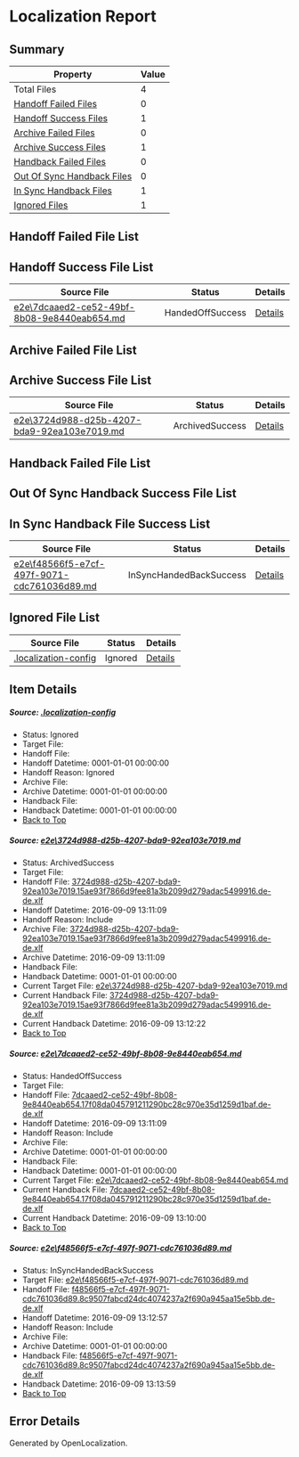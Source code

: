 # <a name='report-top'></a> Localization Report

## Summary
 Property | Value 
 -------- | ----- 
 Total Files | 4
[ Handoff Failed Files ](#handoff-failed-list)| 0
[ Handoff Success Files ](#handoff-success-list)| 1
[ Archive Failed Files ](#archive-failed-list)| 0
[ Archive Success Files ](#archive-success-list)| 1
[ Handback Failed Files ](#handback-failed-list)| 0
[ Out Of Sync Handback Files ](#outofsync-handback-success-list)| 0
[ In Sync Handback Files ](#insync-handback-success-list)| 1
[ Ignored Files ](#ignored-list)| 1

## <a name='handoff-failed-list'></a> Handoff Failed File List

## <a name='handoff-success-list'></a> Handoff Success File List
 Source File | Status | Details 
 ----------- | ------ | ------- 
 [e2e\7dcaaed2-ce52-49bf-8b08-9e8440eab654.md](https://github.com/OpenLocalizationTestOrg/ol-test0/blob/293157402b5922e87ff62584654fbc4c8b00c2fc/e2e/7dcaaed2-ce52-49bf-8b08-9e8440eab654.md) | HandedOffSuccess | [Details](#7fd492af69504f36dd2a3ddbe57f1e6961fe6c7a2)

## <a name='archive-failed-list'></a> Archive Failed File List

## <a name='archive-success-list'></a> Archive Success File List
 Source File | Status | Details 
 ----------- | ------ | ------- 
 [e2e\3724d988-d25b-4207-bda9-92ea103e7019.md](https://github.com/OpenLocalizationTestOrg/ol-test0/blob/293157402b5922e87ff62584654fbc4c8b00c2fc/e2e/3724d988-d25b-4207-bda9-92ea103e7019.md) | ArchivedSuccess | [Details](#2c912581a8782035a99e7441adaf7e950a289dc11)

## <a name='handback-failed-list'></a> Handback Failed File List

## <a name='outofsync-handback-success-list'></a> Out Of Sync Handback Success File List

## <a name='insync-handback-success-list'></a> In Sync Handback File Success List
 Source File | Status | Details 
 ----------- | ------ | ------- 
 [e2e\f48566f5-e7cf-497f-9071-cdc761036d89.md](https://github.com/OpenLocalizationTestOrg/ol-test0/blob/9d9171749608c469e82f14a1ff686e5aef536bea/e2e/f48566f5-e7cf-497f-9071-cdc761036d89.md) | InSyncHandedBackSuccess | [Details](#3ca68f38260ad909f3d6de403f8d8aebfe38de463)

## <a name='ignored-list'></a> Ignored File List
 Source File | Status | Details 
 ----------- | ------ | ------- 
 [.localization-config](https://github.com/OpenLocalizationTestOrg/ol-test0/blob/9d9171749608c469e82f14a1ff686e5aef536bea/.localization-config) | Ignored | [Details](#c268a05ecaa7ec85942ed632c29928ee5bd6da8d0)

## Item Details
##### <a name='c268a05ecaa7ec85942ed632c29928ee5bd6da8d0'></a> Source: [.localization-config](https://github.com/OpenLocalizationTestOrg/ol-test0/blob/9d9171749608c469e82f14a1ff686e5aef536bea/.localization-config)
* Status: Ignored
* Target File: 
* Handoff File: 
* Handoff Datetime: 0001-01-01 00:00:00
* Handoff Reason: Ignored
* Archive File: 
* Archive Datetime: 0001-01-01 00:00:00
* Handback File: 
* Handback Datetime: 0001-01-01 00:00:00
* [Back to Top](#report-top)

##### <a name='2c912581a8782035a99e7441adaf7e950a289dc11'></a> Source: [e2e\3724d988-d25b-4207-bda9-92ea103e7019.md](https://github.com/OpenLocalizationTestOrg/ol-test0/blob/293157402b5922e87ff62584654fbc4c8b00c2fc/e2e/3724d988-d25b-4207-bda9-92ea103e7019.md)
* Status: ArchivedSuccess
* Target File: 
* Handoff File: [3724d988-d25b-4207-bda9-92ea103e7019.15ae93f7866d9fee81a3b2099d279adac5499916.de-de.xlf](https://github.com/OpenLocalizationTestOrg/ol-test0-handoff/blob/876fd8da58ea28bebae3013bf46bab9462409796/ol-handoff/OpenLocalizationTestOrg/ol-test0-dede/yuwzho/ht/3724d988-d25b-4207-bda9-92ea103e7019.15ae93f7866d9fee81a3b2099d279adac5499916.de-de.xlf)
* Handoff Datetime: 2016-09-09 13:11:09
* Handoff Reason: Include
* Archive File: [3724d988-d25b-4207-bda9-92ea103e7019.15ae93f7866d9fee81a3b2099d279adac5499916.de-de.xlf](https://github.com/OpenLocalizationTestOrg/ol-test0-handoff/blob/3fe9e6e950f7f54b1c4176d2665e04fbfe5e4c96/ol-archive/OpenLocalizationTestOrg/ol-test0-dede/yuwzho/ht/3724d988-d25b-4207-bda9-92ea103e7019.15ae93f7866d9fee81a3b2099d279adac5499916.de-de.xlf)
* Archive Datetime: 2016-09-09 13:11:09
* Handback File: 
* Handback Datetime: 0001-01-01 00:00:00
* Current Target File: [e2e\3724d988-d25b-4207-bda9-92ea103e7019.md](https://github.com/OpenLocalizationTestOrg/ol-test0-dede/blob/ba6678eb2f43062d107a65b0b71ff93fa36c49f5/e2e/3724d988-d25b-4207-bda9-92ea103e7019.md)
* Current Handback File: [3724d988-d25b-4207-bda9-92ea103e7019.15ae93f7866d9fee81a3b2099d279adac5499916.de-de.xlf](https://github.com/OpenLocalizationTestOrg/ol-test0-handback/blob/bbc132fd212136395f59b5a96fa993aca7332fae/ol-handback/OpenLocalizationTestOrg/ol-test0-dede/yuwzho/ht/3724d988-d25b-4207-bda9-92ea103e7019.15ae93f7866d9fee81a3b2099d279adac5499916.de-de.xlf)
* Current Handback Datetime: 2016-09-09 13:12:22
* [Back to Top](#report-top)

##### <a name='7fd492af69504f36dd2a3ddbe57f1e6961fe6c7a2'></a> Source: [e2e\7dcaaed2-ce52-49bf-8b08-9e8440eab654.md](https://github.com/OpenLocalizationTestOrg/ol-test0/blob/293157402b5922e87ff62584654fbc4c8b00c2fc/e2e/7dcaaed2-ce52-49bf-8b08-9e8440eab654.md)
* Status: HandedOffSuccess
* Target File: 
* Handoff File: [7dcaaed2-ce52-49bf-8b08-9e8440eab654.17f08da045791211290bc28c970e35d1259d1baf.de-de.xlf](https://github.com/OpenLocalizationTestOrg/ol-test0-handoff/blob/876fd8da58ea28bebae3013bf46bab9462409796/ol-handoff/OpenLocalizationTestOrg/ol-test0-dede/yuwzho/ht/7dcaaed2-ce52-49bf-8b08-9e8440eab654.17f08da045791211290bc28c970e35d1259d1baf.de-de.xlf)
* Handoff Datetime: 2016-09-09 13:11:09
* Handoff Reason: Include
* Archive File: 
* Archive Datetime: 0001-01-01 00:00:00
* Handback File: 
* Handback Datetime: 0001-01-01 00:00:00
* Current Target File: [e2e\7dcaaed2-ce52-49bf-8b08-9e8440eab654.md](https://github.com/OpenLocalizationTestOrg/ol-test0-dede/blob/16d80414d8c8ce44f4dbbc32e5feb55b41cd6909/e2e/7dcaaed2-ce52-49bf-8b08-9e8440eab654.md)
* Current Handback File: [7dcaaed2-ce52-49bf-8b08-9e8440eab654.17f08da045791211290bc28c970e35d1259d1baf.de-de.xlf](https://github.com/OpenLocalizationTestOrg/ol-test0-handback/blob/0e7bf1137af8216e698e7967dec1565c8e823cac/ol-handback/OpenLocalizationTestOrg/ol-test0-dede/yuwzho/ht/7dcaaed2-ce52-49bf-8b08-9e8440eab654.17f08da045791211290bc28c970e35d1259d1baf.de-de.xlf)
* Current Handback Datetime: 2016-09-09 13:10:00
* [Back to Top](#report-top)

##### <a name='3ca68f38260ad909f3d6de403f8d8aebfe38de463'></a> Source: [e2e\f48566f5-e7cf-497f-9071-cdc761036d89.md](https://github.com/OpenLocalizationTestOrg/ol-test0/blob/9d9171749608c469e82f14a1ff686e5aef536bea/e2e/f48566f5-e7cf-497f-9071-cdc761036d89.md)
* Status: InSyncHandedBackSuccess
* Target File: [e2e\f48566f5-e7cf-497f-9071-cdc761036d89.md](https://github.com/OpenLocalizationTestOrg/ol-test0-dede/blob/564bdc85afd1561653debf6f6e35a9b16a617ec3/e2e/f48566f5-e7cf-497f-9071-cdc761036d89.md)
* Handoff File: [f48566f5-e7cf-497f-9071-cdc761036d89.8c9507fabcd24dc4074237a2f690a945aa15e5bb.de-de.xlf](https://github.com/OpenLocalizationTestOrg/ol-test0-handoff/blob/ff76f3f428c70dc40e63454a2b95f6590898d974/ol-handoff/OpenLocalizationTestOrg/ol-test0-dede/yuwzho/ht/f48566f5-e7cf-497f-9071-cdc761036d89.8c9507fabcd24dc4074237a2f690a945aa15e5bb.de-de.xlf)
* Handoff Datetime: 2016-09-09 13:12:57
* Handoff Reason: Include
* Archive File: 
* Archive Datetime: 0001-01-01 00:00:00
* Handback File: [f48566f5-e7cf-497f-9071-cdc761036d89.8c9507fabcd24dc4074237a2f690a945aa15e5bb.de-de.xlf](https://github.com/OpenLocalizationTestOrg/ol-test0-handback/blob/655d02888f7425c38cb04c37c60c7a6753f2cf0a/ol-handback/OpenLocalizationTestOrg/ol-test0-dede/yuwzho/ht/f48566f5-e7cf-497f-9071-cdc761036d89.8c9507fabcd24dc4074237a2f690a945aa15e5bb.de-de.xlf)
* Handback Datetime: 2016-09-09 13:13:59
* [Back to Top](#report-top)


## Error Details

Generated by OpenLocalization.
